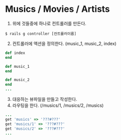 # Musics / Movies / Artists

1. 위에 것들중에 하나로 컨트롤러를 만든다.
  ```shell
  $ rails g controller [컨트롤러이름]
  ```
2. 컨트롤러에 액션을 정의한다. (music_1, music_2, index)
  ```ruby
  def index
  end
  
  def music_1
  end
  
  def music_2
  end
  ...
  ```
3. 대응하는 뷰파일을 만들고 작성한다.
4. 라우팅을 한다. (/musics/1, /musics/2, /musics)
  ```ruby
  ...
  get 'musics' => '???#???'
  get 'musics/1' => '???#???'
  get 'musics/2' => '???#???'
...
```